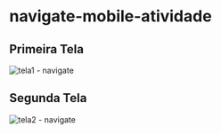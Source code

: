 # navigate-mobile-atividade

## Primeira Tela
![tela1 - navigate](https://github.com/user-attachments/assets/70cc18ec-d998-4711-b42c-339c32725c23)

## Segunda Tela
![tela2 - navigate](https://github.com/user-attachments/assets/35a6f241-a0e1-4e5d-84a0-9f04b1075374)
